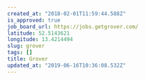 ```yaml
---
created_at: "2018-02-01T11:59:44.588Z"
is_approved: true
job_board_url: https://jobs.getgrover.com/
latitude: 52.5143621
longitude: 13.4214494
slug: grover
tags: []
title: Grover
updated_at: "2019-06-16T10:36:08.532Z"
---
```

